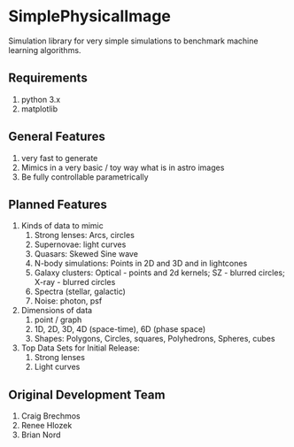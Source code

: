 # SimplePhysicalImage

Simulation library for very simple simulations to benchmark machine learning algorithms.

## Requirements
1. python 3.x
2. matplotlib

## General Features
1. very fast to generate
2. Mimics in a very basic / toy way what is in astro images
3. Be fully controllable parametrically

## Planned Features
1. Kinds of data to mimic
	1. Strong lenses: Arcs, circles
	2. Supernovae: light curves
	3. Quasars: Skewed Sine wave
	4. N-body simulations: Points in 2D and 3D and in lightcones
	5. Galaxy clusters: Optical - points and 2d kernels; SZ - blurred circles; X-ray - blurred circles
	6. Spectra (stellar, galactic)
	7. Noise: photon, psf
2. Dimensions of data
	1. point / graph
	2. 1D, 2D, 3D, 4D (space-time), 6D (phase space)
	3. Shapes: Polygons, Circles, squares, Polyhedrons, Spheres, cubes
3. Top Data Sets for Initial Release:
	1. Strong lenses
	2. Light curves

## Original Development Team
1. Craig Brechmos
2. Renee Hlozek
3. Brian Nord



